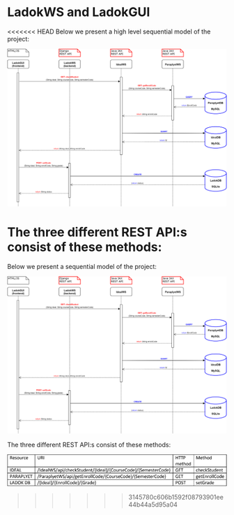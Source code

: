 # LadokWS and LadokGUI

<<<<<<< HEAD
Below we present a high level sequential model of the project:

![Sequential Model](/docs/Sequential_model.png "Sequential Model")

The three different REST API:s consist of these methods:
=======
Below we present a sequential model of the project:

![Sequential Model](/docs/Sequential_model.png "Sequential Model")

The three different REST API:s consist of these methods:

![Sequential Model](/docs/API_documentation.png "API Documentation")
>>>>>>> 3145780c606b1592f08793901ee44b44a5d95a04
